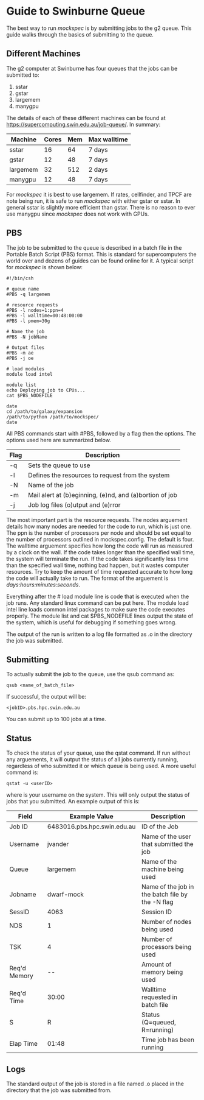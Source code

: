 
# Guide to Swinburne Queue

The best way to run *mockspec* is by submitting jobs to the g2 queue. This guide
walks through the basics of submitting to the queue. 

## Different Machines
The g2 computer at Swinburne has four queues that the jobs can be submitted to:

1. sstar
2. gstar
3. largemem
4. manygpu

The details of each of these different machines can be found at
https://supercomputing.swin.edu.au/job-queue/. In summary:

| Machine  | Cores | Mem  | Max walltime |
|--------- |-------|------|--------------|
| sstar    | 16    | 64   | 7 days       |
| gstar    | 12    | 48   | 7 days       |
| largemem | 32    | 512  | 2 days       |
| manygpu  | 12    | 48   | 7 days       |

For *mockspec* it is best to use largemem. If rates, cellfinder, and TPCF are
note being run, it is safe to run *mockspec* with either gstar or sstar. In
general sstar is slightly more efficient than gstar. There is no reason to ever
use manygpu since *mockspec* does not work with GPUs. 


## PBS 

The job to be submitted to the queue is described in a batch file in the
Portable Batch Script (PBS) format. This is standard for supercomputers the
world over and dozens of guides can be found online for it. A typical script for
*mockspec* is shown below:

```
#!/bin/csh

# queue name
#PBS -q largemem

# resource requests
#PBS -l nodes=1:ppn=4
#PBS -l walltime=00:48:00:00
#PBS -l pmem=30g

# Name the job
#PBS -N jobName

# Output files
#PBS -m ae
#PBS -j oe

# load modules
module load intel

module list
echo Deploying job to CPUs...
cat $PBS_NODEFILE

date
cd /path/to/galaxy/expansion
/path/to/python /path/to/mockspec/
date
```

All PBS commands start with #PBS, followed by a flag then the options. The
options used here are summarized below.

| Flag | Description |
|-----------------|-------------|
| -q   | Sets the queue to use |
| -l   | Defines the resources to request from the system |
| -N   | Name of the job |
| -m   | Mail alert at (b)eginning, (e)nd, and (a)bortion of job |
| -j   | Job log files (o)utput and (e)rror |


The most important part is the resource requests. The nodes arguement details
how many nodes are needed for the code to run, which is just one. The ppn is the
number of processors per node and should be set equal to the number of
processors outlined in mockspec.config. The default is four. The walltime
arguement specifies how long the code will run as measured by a clock on the
wall. If the code takes longer than the specified wall time, the system will
terminate the run. If the code takes significantly less time than the specified 
wall time, nothing bad happen, but it wastes computer resources. Try to keep the
amount of time requested accurate to how long the code will actually take to
run. The format of the arguement is *days:hours:minutes:seconds*.

Everything after the # load module line is code that is executed when the job
runs. Any standard linux command can be put here. The module load intel line
loads common intel packages to make sure the code executes properly. The module
list and cat $PBS_NODEFILE lines output the state of the system, which is useful
for debugging if something goes wrong. 

The output of the run is written to a log file formatted as <jobName>.o<jobID>
in the directory the job was submitted. 


## Submitting

To actually submit the job to the queue, use the qsub command as:

```
qsub <name_of_batch_file>
```

If successful, the output will be:
```
<jobID>.pbs.hpc.swin.edu.au
```

You can submit up to 100 jobs at a time.


## Status

To check the status of your queue, use the qstat command. If run without any
arguements, it will output the status of all jobs currently running, regardless
of who submitted it or which queue is being used. A more useful command is:

```
qstat -u <userID>
```

where <userID> is your username on the system. This will only output the status
of jobs that you submitted. An example output of this is:

| Field | Example Value | Description|
|-------|---------------|------------|
| Job ID | 6483016.pbs.hpc.swin.edu.au | ID of the Job |
| Username | jvander | Name of the user that submitted the job |
| Queue | largemem | Name of the machine being used |
| Jobname | dwarf-mock | Name of the job in the batch file by the -N flag |
| SessID | 4063 | Session ID |
| NDS | 1 | Number of nodes being used |
| TSK | 4 | Number of processors being used |
| Req'd Memory | -- | Amount of memory being used |
| Req'd Time | 30:00 | Walltime requested in batch file |
| S | R | Status (Q=queued, R=running) |
| Elap Time | 01:48 | Time job has been running


## Logs
The standard output of the job is stored in a file named <jobName>.o<jobID>
placed in the directory that the job was submitted from. 








